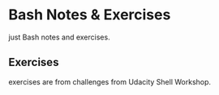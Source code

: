 # Bash Notes & Exercises
just Bash notes and exercises.

## Exercises
exercises are from challenges from Udacity Shell Workshop.